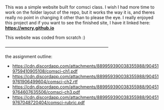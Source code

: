 This was a simple website built for comsci class. I wish I had more time to work on the folder layout of the repo,
but it works the way it is, and theres really no point in changing it other than to please the eye.
I really enjoyed this project and if you want to see the finished site, I have it linked here:
**https://wncry.github.io**

This website was coded from scratch :)

————————————————————————


the assignment outline:
- https://cdn.discordapp.com/attachments/889959390038355988/904519759410905108/comsci-ch1.pdf
- https://cdn.discordapp.com/attachments/889959390038355988/904519761906499604/comsci-ch2.rtf
- https://cdn.discordapp.com/attachments/889959390038355988/904519764607635506/comsci-ch3.pdf
- https://cdn.discordapp.com/attachments/889959390038355988/904519767048720404/comsci-rubric.pdf
